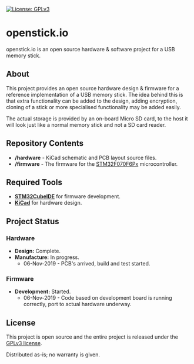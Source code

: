 [uri_license]: https://www.gnu.org/licenses/gpl-3.0.en.html
[uri_license_image]: https://img.shields.io/badge/License-GPLv3-blue.svg

[![License: GPLv3][uri_license_image]][uri_license]

# openstick.io
openstick.io is an open source hardware &amp; software project for a USB memory stick.

## About

This project provides an open source hardware design & firmware for a reference implementation of a USB memory stick.  The idea behind this is that extra functionality can be
added to the design, adding encryption, cloning of a stick or more specialised functionality may be added easily.

The actual storage is provided by an on-board Micro SD card, to the host it will look just like a normal memory stick and not a SD card reader.

## Repository Contents

* **/hardware** - KiCad schematic and PCB layout source files.
* **/firmware** - The firmware for the [STM32F070F6Px](https://www.st.com/en/microcontrollers-microprocessors/stm32f070f6.html) microcontroller.

## Required Tools

* **[STM32CubeIDE](https://https://www.st.com/en/development-tools/stm32cubeide.html)** for firmware development.
* **[KiCad](http://kicad-pcb.org/)** for hardware design.

## Project Status

### Hardware

* **Design:** Complete.
* **Manufacture:** In progress.
  * 06-Nov-2019 - PCB's arrived, build and test started.

### Firmware

* **Development:** Started.
  * 06-Nov-2019 - Code based on development board is running correctly, port to actual hardware underway.

## License

This project is open source and the entire project is released under the [GPLv3 license](https://www.gnu.org/licenses/gpl-3.0.en.html).

Distributed as-is; no warranty is given.
